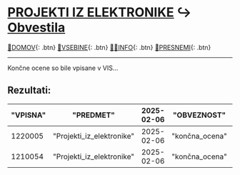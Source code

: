 # [PROJEKTI IZ ELEKTRONIKE](../index) ↪ [Obvestila](./index.md)

[🏡DOMOV](../index.md){: .btn}
[📝VSEBINE](../Vsebine/index.md){: .btn}
[👨‍🎓INFO](../info.md){: .btn}
[💾PRESNEMI](../Presnemi/index.md){: .btn}

---
 
Končne ocene so bile vpisane v VIS...

## Rezultati:

| "VPISNA" | "PREDMET" | 2025-02-06 | "OBVEZNOST" | "TOČKE" | "OCENA" |
| ---- | ---- | ---- | ---- | ---- | ---- |
| 1220005 | "Projekti_iz_elektronike" | 2025-02-06 | "končna_ocena" |  | 75% |
| 1210054 | "Projekti_iz_elektronike" | 2025-02-06 | "končna_ocena" |  | 74% |

